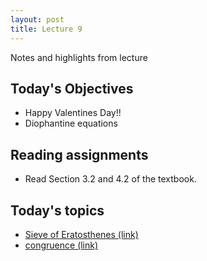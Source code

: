 ```yaml
---
layout: post
title: Lecture 9
---
```


Notes and highlights from lecture

## Today's Objectives

* Happy Valentines Day!!
* Diophantine equations


## Reading assignments

* Read Section 3.2 and 4.2 of the textbook.

## Today's topics
* <a target="_parent" href="https://wcasper.github.io/math430spring2023/topics/009-sieve-of-eratosthenes.html">Sieve of Eratosthenes (link)</a>
* <a target="_parent" href="https://wcasper.github.io/math430spring2023/topics/010-congruence.html">congruence (link)</a>


